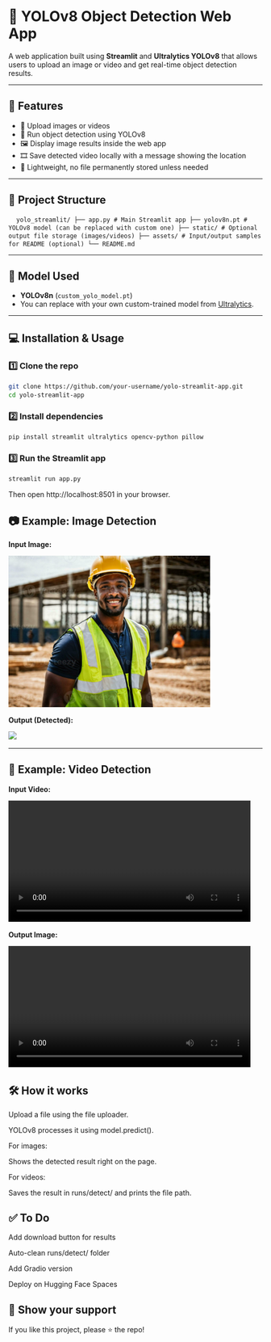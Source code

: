 # 🧠 YOLOv8 Object Detection Web App

A web application built using **Streamlit** and **Ultralytics YOLOv8** that allows users to upload an image or video and get real-time object detection results.

---

## 🚀 Features

- 📸 Upload images or videos
- 🧠 Run object detection using YOLOv8
- 🖼️ Display image results inside the web app
- 🎞️ Save detected video locally with a message showing the location
- 🧹 Lightweight, no file permanently stored unless needed

---

## 📂 Project Structure

<pre> <code> yolo_streamlit/ ├── app.py # Main Streamlit app ├── yolov8n.pt # YOLOv8 model (can be replaced with custom one) ├── static/ # Optional output file storage (images/videos) ├── assets/ # Input/output samples for README (optional) └── README.md </code> </pre>
---

## 🧠 Model Used

- **YOLOv8n** (`custom_yolo_model.pt`)
- You can replace with your own custom-trained model from [Ultralytics](https://github.com/ultralytics/ultralytics).

---

## 💻 Installation & Usage

### 1️⃣ Clone the repo

```bash
git clone https://github.com/your-username/yolo-streamlit-app.git
cd yolo-streamlit-app
```

### 2️⃣ Install dependencies

```bash
pip install streamlit ultralytics opencv-python pillow
```

### 3️⃣ Run the Streamlit app

```bash
streamlit run app.py
```
Then open http://localhost:8501 in your browser.

## 📷 Example: Image Detection

**Input Image:**

<img src="assets/image.jpg" width="400"/>

**Output (Detected):**

<img src="assets/result_image.jpg" width="400"/>

---

## 🎥 Example: Video Detection

**Input Video:**

<video width="480" controls>
  <source src="assets/input.mp4" type="video/mp4">
  Your browser does not support the video tag.
</video>

**Output Image:**

<video width="480" controls>
  <source src="assets/output.mp4" type="video/mp4">
  Your browser does not support the video tag.
</video>


## 🛠️ How it works
Upload a file using the file uploader.

YOLOv8 processes it using model.predict().

For images:

Shows the detected result right on the page.

For videos:

Saves the result in runs/detect/ and prints the file path.

## ✅ To Do
 Add download button for results

 Auto-clean runs/detect/ folder

 Add Gradio version

 Deploy on Hugging Face Spaces

 ## 🌟 Show your support
 
If you like this project, please ⭐ the repo!
